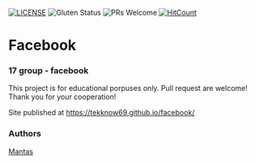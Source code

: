 [![LICENSE](https://img.shields.io/badge/license-MIT-blue.svg?style=flat-square)](https://github.com/Tekknow69/LICENSE.md)
![Gluten Status](https://img.shields.io/badge/Gluten-Free-green.svg)
![PRs Welcome](https://img.shields.io/badge/PRs-welcome-brightgreen.svg)
[![HitCount](http://hits.dwyl.com/Tekknow69/facebook.svg)](http://hits.dwyl.com/Tekknow69/facebook)

# Facebook
### 17 group - facebook

This project is for educational porpuses only. Pull request are welcome! Thank you for your cooperation!

Site published at https://tekknow69.github.io/facebook/

### Authors
[Mantas](https://github.com/Tekknow69)
